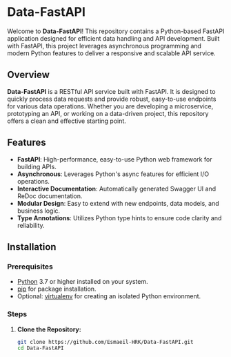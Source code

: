 # Data-FastAPI

Welcome to **Data-FastAPI**! This repository contains a Python-based FastAPI application designed for efficient data handling and API development. Built with FastAPI, this project leverages asynchronous programming and modern Python features to deliver a responsive and scalable API service.

## Overview

**Data-FastAPI** is a RESTful API service built with FastAPI. It is designed to quickly process data requests and provide robust, easy-to-use endpoints for various data operations. Whether you are developing a microservice, prototyping an API, or working on a data-driven project, this repository offers a clean and effective starting point.

## Features

- **FastAPI**: High-performance, easy-to-use Python web framework for building APIs.
- **Asynchronous**: Leverages Python's async features for efficient I/O operations.
- **Interactive Documentation**: Automatically generated Swagger UI and ReDoc documentation.
- **Modular Design**: Easy to extend with new endpoints, data models, and business logic.
- **Type Annotations**: Utilizes Python type hints to ensure code clarity and reliability.

## Installation

### Prerequisites

- [Python](https://www.python.org/downloads/) 3.7 or higher installed on your system.
- [pip](https://pip.pypa.io/en/stable/installation/) for package installation.
- Optional: [virtualenv](https://virtualenv.pypa.io/en/latest/) for creating an isolated Python environment.

### Steps

1. **Clone the Repository:**
   ```bash
   git clone https://github.com/Esmaeil-HRK/Data-FastAPI.git
   cd Data-FastAPI

